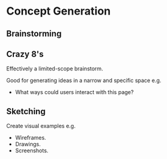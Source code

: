 # Concept Generation

## Brainstorming



## Crazy 8's

Effectively a limited-scope brainstorm.

Good for generating ideas in a narrow and specific space e.g.
- What ways could users interact with this page?

## Sketching

Create visual examples e.g.
- Wireframes.
- Drawings.
- Screenshots.
